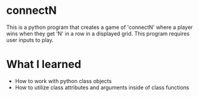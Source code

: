 # connectN
This is a python program that creates a game of 'connectN' where a player wins when they get 'N' in a row in a displayed grid. This program requires user inputs to play.

# What I learned

* How to work with python class objects
* How to utilize class attributes and arguments inside of class functions
